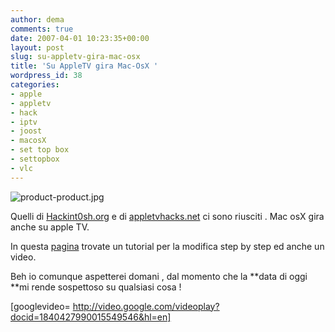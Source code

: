 ```yaml
---
author: dema
comments: true
date: 2007-04-01 10:23:35+00:00
layout: post
slug: su-appletv-gira-mac-osx
title: 'Su AppleTV gira Mac-OsX '
wordpress_id: 38
categories:
- apple
- appletv
- hack
- iptv
- joost
- macosX
- set top box
- settopbox
- vlc
---
```


![product-product.jpg](http://dema.tv/wp-content/uploads/2007/04/product-product1.jpg)

Quelli di  [Hackint0sh.org](http://www.hackint0sh.org/forum/) e di [appletvhacks.net](http://www.appletvhacks.net/) ci sono riusciti . Mac osX gira anche su apple TV.

In questa [pagina](http://www.appletvhacks.net/2007/04/01/mac-os-x-running-on-apple-tv/) trovate un tutorial per la modifica step by step ed anche un video.

Beh io comunque aspetterei domani , dal momento che la **data di oggi **mi rende sospettoso su qualsiasi cosa !

[googlevideo= http://video.google.com/videoplay?docid=1840427990015549546&hl=en]
